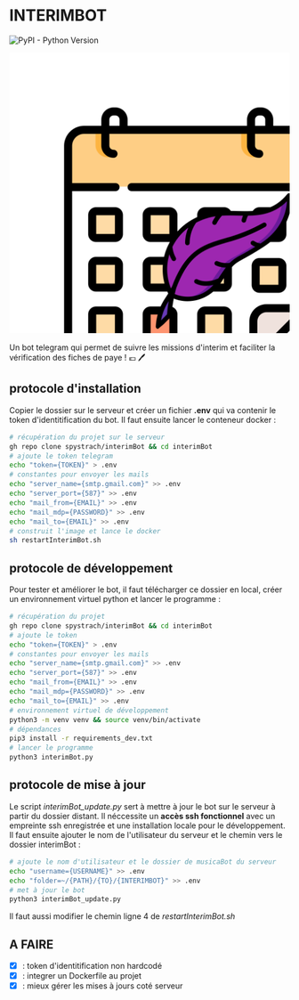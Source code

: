 # INTERIMBOT

![PyPI - Python Version](https://img.shields.io/pypi/pyversions/python-telegram-bot)

![](photo_interimBot.svg)

Un bot telegram qui permet de suivre les missions d'interim et faciliter la vérification des fiches de paye ! :euro: :pen:

## protocole d'installation

Copier le dossier sur le serveur et créer un fichier **.env** qui va contenir le token d'identitification du bot. Il faut ensuite lancer le conteneur docker :
```sh
# récupération du projet sur le serveur
gh repo clone spystrach/interimBot && cd interimBot
# ajoute le token telegram
echo "token={TOKEN}" > .env
# constantes pour envoyer les mails
echo "server_name={smtp.gmail.com}" >> .env
echo "server_port={587}" >> .env
echo "mail_from={EMAIL}" >> .env
echo "mail_mdp={PASSWORD}" >> .env
echo "mail_to={EMAIL}" >> .env
# construit l'image et lance le docker
sh restartInterimBot.sh
```

## protocole de développement

Pour tester et améliorer le bot, il faut télécharger ce dossier en local, créer un environnement virtuel python et lancer le programme :
```sh
# récupération du projet
gh repo clone spystrach/interimBot && cd interimBot
# ajoute le token
echo "token={TOKEN}" > .env
# constantes pour envoyer les mails
echo "server_name={smtp.gmail.com}" >> .env
echo "server_port={587}" >> .env
echo "mail_from={EMAIL}" >> .env
echo "mail_mdp={PASSWORD}" >> .env
echo "mail_to={EMAIL}" >> .env
# environnement virtuel de développement
python3 -m venv venv && source venv/bin/activate
# dépendances
pip3 install -r requirements_dev.txt
# lancer le programme
python3 interimBot.py
```

## protocole de mise à jour

Le script *interimBot_update.py* sert à mettre à jour le bot sur le serveur à partir du dossier distant. Il néccessite un **accès ssh fonctionnel** avec un empreinte ssh enregistrée et une installation locale pour le développement. Il faut ensuite ajouter le nom de l'utilisateur du serveur et le chemin vers le dossier interimBot :
```sh
# ajoute le nom d'utilisateur et le dossier de musicaBot du serveur
echo "username={USERNAME}" >> .env
echo "folder=~/{PATH}/{TO}/{INTERIMBOT}" >> .env
# met à jour le bot
python3 interimBot_update.py
```

Il faut aussi modifier le chemin ligne 4 de *restartInterimBot.sh*

## A FAIRE

- [x] : token d'identitification non hardcodé
- [x] : integrer un Dockerfile au projet
- [x] : mieux gérer les mises à jours coté serveur

